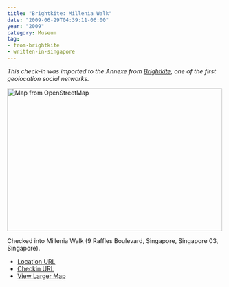 ```yaml
---
title: "Brightkite: Millenia Walk"
date: "2009-06-29T04:39:11-06:00"
year: "2009"
category: Museum
tag:
- from-brightkite
- written-in-singapore
---
```

<p style="font-style:italic">This check-in was imported to the Annexe from <a href="https://rubenerd.com/tag/from-brightkite/" title="View all posts imported from Brightkite">Brightkite</a>, one of the first geolocation social networks.</p> 

<p><img src="https://rubenerd.com/files/museum/openstreetmap-milleniawalk@2x.png
" style="width:500px; height:333px;" alt="Map from OpenStreetMap" /></p>

Checked into Millenia Walk (9 Raffles Boulevard, Singapore, Singapore 03, Singapore).

* [Location URL](http://brightkite.com/places/37516bad32211dd9bec003048c10834)
* [Checkin URL](http://brightkite.com/objects/14ec40c2649911de9446003048c10834)
* [View Larger Map](http://www.openstreetmap.org/#map=16/1.2904/103.8591)

